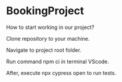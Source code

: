 # BookingProject

How to start working in our project?

Clone repository to your machine.

Navigate to project root folder.

Run command npm ci in terminal VScode.

After, execute npx cypress open to run tests.